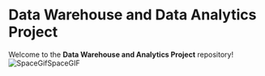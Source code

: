 # Data Warehouse and Data Analytics Project 

Welcome to the **Data Warehouse and Analytics Project** repository!![SpaceGifSpaceGIF](https://github.com/user-attachments/assets/651792c5-6c8a-47c3-8fd1-c392c7e18220)

